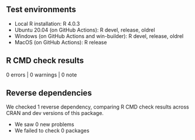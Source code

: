 ## Test environments
* Local R installation: R 4.0.3
* Ubuntu 20.04 (on GitHub Actions): R devel, release, oldrel
* Windows (on GitHub Actions and win-builder): R devel, release, oldrel
* MacOS (on GitHub Actions): R release

## R CMD check results

0 errors | 0 warnings | 0 note

## Reverse dependencies

We checked 1 reverse dependency, comparing R CMD check results across CRAN and dev versions of this package.

* We saw 0 new problems
* We failed to check 0 packages
